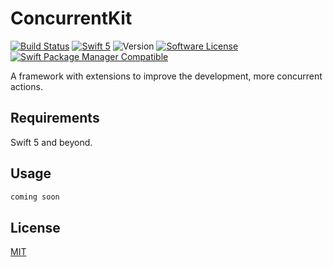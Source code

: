 # ConcurrentKit

[![Build Status](https://travis-ci.org/wellmart/concurrentkit.svg?branch=master)](https://travis-ci.org/wellmart/concurrentkit)
[![Swift 5](https://img.shields.io/badge/swift-5-blue.svg)](https://developer.apple.com/swift/)
![Version](https://img.shields.io/badge/version-0.1.0-blue)
[![Software License](https://img.shields.io/badge/license-MIT-blue.svg?style=flat)](LICENSE)
[![Swift Package Manager Compatible](https://img.shields.io/badge/swift%20package%20manager-compatible-blue.svg)](https://github.com/apple/swift-package-manager)

A framework with extensions to improve the development, more concurrent actions.

## Requirements

Swift 5 and beyond.

## Usage

```swift
coming soon
```

## License

[MIT](https://choosealicense.com/licenses/mit/)
